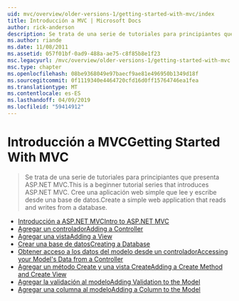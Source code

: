 ```yaml
---
uid: mvc/overview/older-versions-1/getting-started-with-mvc/index
title: Introducción a MVC | Microsoft Docs
author: rick-anderson
description: Se trata de una serie de tutoriales para principiantes que presenta ASP.NET MVC. Cree una aplicación web simple que lee y escribe desde una base de datos.
ms.author: riande
ms.date: 11/08/2011
ms.assetid: 057f01bf-0ad9-488a-ae75-c8f85b8e1f23
msc.legacyurl: /mvc/overview/older-versions-1/getting-started-with-mvc
msc.type: chapter
ms.openlocfilehash: 08be9368049e97baecf9ae81e496950b1349d18f
ms.sourcegitcommit: 0f1119340e4464720cfd16d0ff15764746ea1fea
ms.translationtype: MT
ms.contentlocale: es-ES
ms.lasthandoff: 04/09/2019
ms.locfileid: "59414912"
---
```

# <a name="getting-started-with-mvc"></a><span data-ttu-id="d29a2-104">Introducción a MVC</span><span class="sxs-lookup"><span data-stu-id="d29a2-104">Getting Started With MVC</span></span>

> <span data-ttu-id="d29a2-105">Se trata de una serie de tutoriales para principiantes que presenta ASP.NET MVC.</span><span class="sxs-lookup"><span data-stu-id="d29a2-105">This is a beginner tutorial series that introduces ASP.NET MVC.</span></span> <span data-ttu-id="d29a2-106">Cree una aplicación web simple que lee y escribe desde una base de datos.</span><span class="sxs-lookup"><span data-stu-id="d29a2-106">Create a simple web application that reads and writes from a database.</span></span>


- [<span data-ttu-id="d29a2-107">Introducción a ASP.NET MVC</span><span class="sxs-lookup"><span data-stu-id="d29a2-107">Intro to ASP.NET MVC</span></span>](getting-started-with-mvc-part1.md)
- [<span data-ttu-id="d29a2-108">Agregar un controlador</span><span class="sxs-lookup"><span data-stu-id="d29a2-108">Adding a Controller</span></span>](getting-started-with-mvc-part2.md)
- [<span data-ttu-id="d29a2-109">Agregar una vista</span><span class="sxs-lookup"><span data-stu-id="d29a2-109">Adding a View</span></span>](getting-started-with-mvc-part3.md)
- [<span data-ttu-id="d29a2-110">Crear una base de datos</span><span class="sxs-lookup"><span data-stu-id="d29a2-110">Creating a Database</span></span>](getting-started-with-mvc-part4.md)
- [<span data-ttu-id="d29a2-111">Obtener acceso a los datos del modelo desde un controlador</span><span class="sxs-lookup"><span data-stu-id="d29a2-111">Accessing your Model's Data from a Controller</span></span>](getting-started-with-mvc-part5.md)
- [<span data-ttu-id="d29a2-112">Agregar un método Create y una vista Create</span><span class="sxs-lookup"><span data-stu-id="d29a2-112">Adding a Create Method and Create View</span></span>](getting-started-with-mvc-part6.md)
- [<span data-ttu-id="d29a2-113">Agregar la validación al modelo</span><span class="sxs-lookup"><span data-stu-id="d29a2-113">Adding Validation to the Model</span></span>](getting-started-with-mvc-part7.md)
- [<span data-ttu-id="d29a2-114">Agregar una columna al modelo</span><span class="sxs-lookup"><span data-stu-id="d29a2-114">Adding a Column to the Model</span></span>](getting-started-with-mvc-part8.md)
